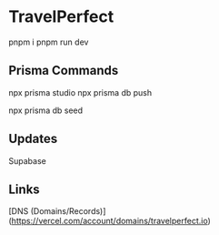 # TravelPerfect

pnpm i
pnpm run dev

## Prisma Commands

npx prisma studio
npx prisma db push

npx prisma db seed

## Updates

Supabase

## Links

[DNS (Domains/Records)] (https://vercel.com/account/domains/travelperfect.io)
